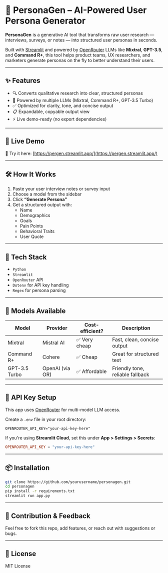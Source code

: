 # 🧠 PersonaGen – AI-Powered User Persona Generator

**PersonaGen** is a generative AI tool that transforms raw user research — interviews, surveys, or notes — into structured user personas in seconds.

Built with [Streamlit](https://streamlit.io/) and powered by [OpenRouter](https://openrouter.ai/) LLMs like **Mixtral**, **GPT-3.5**, and **Command R+**, this tool helps product teams, UX researchers, and marketers generate personas on the fly to better understand their users.

---

## ✨ Features

- 🔍 Converts qualitative research into clear, structured personas
- 🧠 Powered by multiple LLMs (Mixtral, Command R+, GPT-3.5 Turbo)
- ✅ Optimized for clarity, tone, and concise output
- 📋 Expandable, copyable output view
- ⚡ Live demo-ready (no export dependencies)

---

## 🚀 Live Demo

🔗 Try it here: [https://pergen.streamlit.app/](https://pergen.streamlit.app/)

---

## 🛠 How It Works

1. Paste your user interview notes or survey input
2. Choose a model from the sidebar
3. Click **“Generate Persona”**
4. Get a structured output with:
   - Name
   - Demographics
   - Goals
   - Pain Points
   - Behavioral Traits
   - User Quote

---

## 🧩 Tech Stack

- `Python`
- `Streamlit`
- `OpenRouter` API
- `Dotenv` for API key handling
- `Regex` for persona parsing

---

## 🧪 Models Available

| Model              | Provider         | Cost-efficient? | Description                      |
|-------------------|------------------|-----------------|----------------------------------|
| Mixtral            | Mistral AI       | ✅ Very cheap     | Fast, clean, concise output      |
| Command R+         | Cohere           | ✅ Cheap          | Great for structured text        |
| GPT-3.5 Turbo      | OpenAI (via OR)  | ✅ Affordable     | Friendly tone, reliable fallback |

---

## 🔐 API Key Setup

This app uses [OpenRouter](https://openrouter.ai/) for multi-model LLM access.

Create a `.env` file in your root directory:

```
OPENROUTER_API_KEY="your-api-key-here"
```

If you're using **Streamlit Cloud**, set this under **App > Settings > Secrets**:

```toml
OPENROUTER_API_KEY = "your-api-key-here"
```

---

## 📦 Installation

```bash
git clone https://github.com/yourusername/personagen.git
cd personagen
pip install -r requirements.txt
streamlit run app.py
```

---

## 🤝 Contribution & Feedback

Feel free to fork this repo, add features, or reach out with suggestions or bugs.

---

## 📄 License

MIT License
